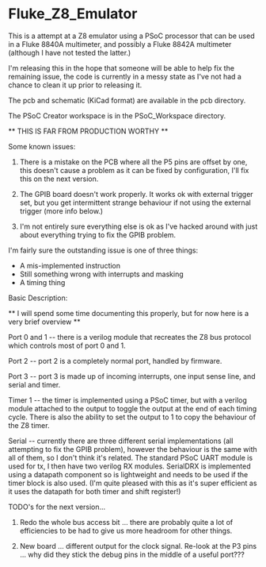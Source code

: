 # Fluke_Z8_Emulator

This is a attempt at a Z8 emulator using a PSoC processor that can be used in a Fluke 8840A multimeter, and possibly a Fluke 8842A multimeter (although I have not tested the latter.)

I'm releasing this in the hope that someone will be able to help fix the remaining issue, the code is currently in a messy state as I've not had a chance to clean it up prior to releasing it.

The pcb and schematic (KiCad format) are available in the pcb directory.

The PSoC Creator workspace is in the PSoC_Workspace directory.

** THIS IS FAR FROM PRODUCTION WORTHY **

Some known issues:

1. There is a mistake on the PCB where all the P5 pins are offset by one, this doesn't cause a problem as it can be fixed by configuration, I'll fix this on the next version.

2. The GPIB board doesn't work properly. It works ok with external trigger set, but you get intermittent strange behaviour if not using the external trigger (more info below.)

3. I'm not entirely sure everything else is ok as I've hacked around with just about everything trying to fix the GPIB problem.

I'm fairly sure the outstanding issue is one of three things:

- A mis-implemented instruction
- Still something wrong with interrupts and masking
- A timing thing

Basic Description:

** I will spend some time documenting this properly, but for now here is a very brief overview **

Port 0 and 1 -- there is a verilog module that recreates the Z8 bus protocol which controls most of port 0 and 1.

Port 2 -- port 2 is a completely normal port, handled by firmware.

Port 3 -- port 3 is made up of incoming interrupts, one input sense line, and serial and timer.

Timer 1 -- the timer is implemented using a PSoC timer, but with a verilog module attached to the output to toggle the output at the end of each timing cycle. There is also the ability to set the output to 1 to copy the behaviour of the Z8 timer.

Serial -- currently there are three different serial implementations (all attempting to fix the GPIB problem), however the behaviour is the same with all of them, so I don't think it's related. The standard PSoC UART module is used for tx, I then have two verilog RX modules. SerialDRX is implemented using a datapath component so is lightweight and needs to be used if the timer block is also used. (I'm quite pleased with this as it's super efficient as it uses the datapath for both timer and shift register!)

TODO's for the next version...

1. Redo the whole bus access bit ... there are probably quite a lot of efficiencies to be had to give us more headroom for other things.

2. New board ... different output for the clock signal. Re-look at the P3 pins ... why did they stick the debug pins in the middle of a useful port???

